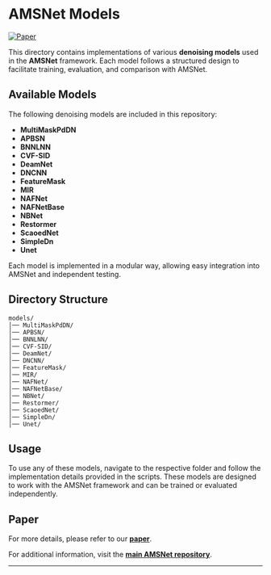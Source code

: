# AMSNet Models  

[![Paper](https://img.shields.io/badge/Paper-Link-blue)](https://github.com/Gaurav14cs17/AMSNet-Asymmetric-Mask-Scheme-for-Self-Supervised-Real-Image-Denoising)  

This directory contains implementations of various **denoising models** used in the **AMSNet** framework. Each model follows a structured design to facilitate training, evaluation, and comparison with AMSNet.  

## Available Models  

The following denoising models are included in this repository:  

- **MultiMaskPdDN**  
- **APBSN**  
- **BNNLNN**  
- **CVF-SID**  
- **DeamNet**  
- **DNCNN**  
- **FeatureMask**  
- **MIR**  
- **NAFNet**  
- **NAFNetBase**  
- **NBNet**  
- **Restormer**  
- **ScaoedNet**  
- **SimpleDn**  
- **Unet**  

Each model is implemented in a modular way, allowing easy integration into AMSNet and independent testing.  

## Directory Structure  

```
models/
│── MultiMaskPdDN/
│── APBSN/
│── BNNLNN/
│── CVF-SID/
│── DeamNet/
│── DNCNN/
│── FeatureMask/
│── MIR/
│── NAFNet/
│── NAFNetBase/
│── NBNet/
│── Restormer/
│── ScaoedNet/
│── SimpleDn/
│── Unet/
```

## Usage  

To use any of these models, navigate to the respective folder and follow the implementation details provided in the scripts. These models are designed to work with the AMSNet framework and can be trained or evaluated independently.  

## Paper  

For more details, please refer to our **[paper](https://github.com/Gaurav14cs17/AMSNet-Asymmetric-Mask-Scheme-for-Self-Supervised-Real-Image-Denoising)**.  

For additional information, visit the **[main AMSNet repository](https://github.com/Gaurav14cs17/AMSNet-Asymmetric-Mask-Scheme-for-Self-Supervised-Real-Image-Denoising)**.  

---
